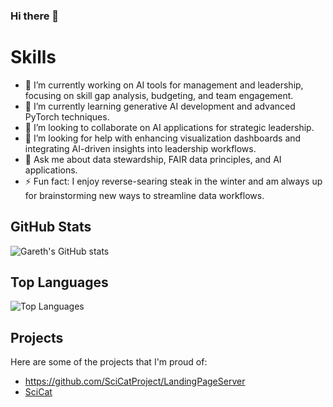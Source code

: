 ### Hi there 👋

# Skills

- 🔭 I’m currently working on AI tools for management and leadership, focusing on skill gap analysis, budgeting, and team engagement.
- 🌱 I’m currently learning generative AI development and advanced PyTorch techniques.
- 👯 I’m looking to collaborate on AI applications for strategic leadership.
- 🤔 I’m looking for help with enhancing visualization dashboards and integrating AI-driven insights into leadership workflows.
- 💬 Ask me about data stewardship, FAIR data principles, and AI applications.
- ⚡ Fun fact: I enjoy reverse-searing steak in the winter and am always up for brainstorming new ways to streamline data workflows.


## GitHub Stats
![Gareth's GitHub stats](https://github-readme-stats.vercel.app/api?username=garethcmurphy&show_icons=true&theme=radical)

## Top Languages
![Top Languages](https://github-readme-stats.vercel.app/api/top-langs/?username=garethcmurphy&layout=compact&theme=radical)

## Projects
Here are some of the projects that I'm proud of:
- https://github.com/SciCatProject/LandingPageServer 
- [SciCat](https://github.com/SciCatProject/frontend)



